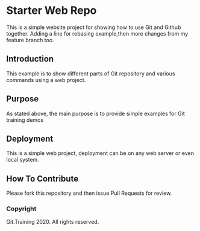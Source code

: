 # Starter Web Repo

This is a simple website project for showing how to use Git and Github together. Adding a line for rebasing example,then more changes from my feature branch too.

## Introduction
This example is to show different parts of Git repository and various commands using a web project.

## Purpose

As stated above, the main purpose is to provide simple examples for Git training demos

## Deployment
This is a simple web project, deployment can be on any web server or even local system.


## How To Contribute
Please fork this repository and then issue Pull Requests for review.

### Copyright
Git.Training 2020. All rights reserved.
